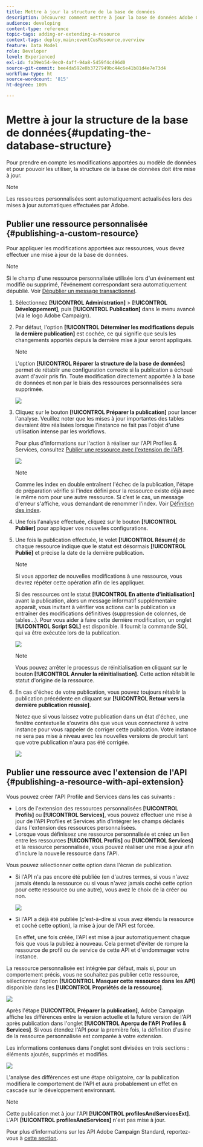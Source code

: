 ```yaml
---
title: Mettre à jour la structure de la base de données
description: Découvrez comment mettre à jour la base de données Adobe Campaign.
audience: developing
content-type: reference
topic-tags: adding-or-extending-a-resource
context-tags: deploy,main;eventCusResource,overview
feature: Data Model
role: Developer
level: Experienced
exl-id: fa39eb54-9ec0-4aff-94a8-5459f4c496d0
source-git-commit: bee4da592e0b3727949bc44c6e41b81d4e7e73d4
workflow-type: ht
source-wordcount: '815'
ht-degree: 100%

---
```


# Mettre à jour la structure de la base de données{#updating-the-database-structure}

Pour prendre en compte les modifications apportées au modèle de données et pour pouvoir les utiliser, la structure de la base de données doit être mise à jour.

>[!NOTE]
>
>Les ressources personnalisées sont automatiquement actualisées lors des mises à jour automatiques effectuées par Adobe.

## Publier une ressource personnalisée    {#publishing-a-custom-resource}

Pour appliquer les modifications apportées aux ressources, vous devez effectuer une mise à jour de la base de données.

>[!NOTE]
>
>Si le champ d&#39;une ressource personnalisée utilisée lors d&#39;un événement est modifié ou supprimé, l&#39;événement correspondant sera automatiquement dépublié. Voir [Dépublier un message transactionnel](../../channels/using/publishing-transactional-event.md#unpublishing-an-event).

1. Sélectionnez **[!UICONTROL Administration]** > **[!UICONTROL Développement]**, puis **[!UICONTROL Publication]** dans le menu avancé (via le logo Adobe Campaign).
1. Par défaut, l&#39;option **[!UICONTROL Déterminer les modifications depuis la dernière publication]** est cochée, ce qui signifie que seuls les changements apportés depuis la dernière mise à jour seront appliqués.

   >[!NOTE]
   >
   >L&#39;option **[!UICONTROL Réparer la structure de la base de données]** permet de rétablir une configuration correcte si la publication a échoué avant d&#39;avoir pris fin. Toute modification directement apportée à la base de données et non par le biais des ressources personnalisées sera supprimée.

   ![](assets/schema_extension_12.png)

1. Cliquez sur le bouton **[!UICONTROL Préparer la publication]** pour lancer l&#39;analyse. Veuillez noter que les mises à jour importantes des tables devraient être réalisées lorsque l&#39;instance ne fait pas l&#39;objet d&#39;une utilisation intense par les workflows.

   Pour plus d&#39;informations sur l&#39;action à réaliser sur l&#39;API Profiles &amp; Services, consultez [Publier une ressource avec l&#39;extension de l&#39;API](#publishing-a-resource-with-api-extension).

   ![](assets/schema_extension_13.png)

   >[!NOTE]
   >
   >Comme les index en double entraînent l&#39;échec de la publication, l&#39;étape de préparation vérifie si l&#39;index défini pour la ressource existe déjà avec le même nom pour une autre ressource. Si c’est le cas, un message d&#39;erreur s&#39;affiche, vous demandant de renommer l&#39;index. Voir [Définition des index](configuring-the-resource-s-data-structure.md#defining-indexes).

1. Une fois l&#39;analyse effectuée, cliquez sur le bouton **[!UICONTROL Publier]** pour appliquer vos nouvelles configurations.
1. Une fois la publication effectuée, le volet **[!UICONTROL Résumé]** de chaque ressource indique que le statut est désormais **[!UICONTROL Publié]** et précise la date de la dernière publication.

   >[!NOTE]
   >
   >Si vous apportez de nouvelles modifications à une ressource, vous devrez répéter cette opération afin de les appliquer.

   Si des ressources ont le statut **[!UICONTROL En attente d&#39;initialisation]** avant la publication, alors un message informatif supplémentaire apparaît, vous invitant à vérifier vos actions car la publication va entraîner des modifications définitives (suppression de colonnes, de tables...). Pour vous aider à faire cette dernière modification, un onglet **[!UICONTROL Script SQL]** est disponible. Il fournit la commande SQL qui va être exécutée lors de la publication.

   ![](assets/schema_extension_scriptsql.png)

   >[!NOTE]
   >
   >Vous pouvez arrêter le processus de réinitialisation en cliquant sur le bouton **[!UICONTROL Annuler la réinitialisation]**. Cette action rétablit le statut d&#39;origine de la ressource.

1. En cas d&#39;échec de votre publication, vous pouvez toujours rétablir la publication précédente en cliquant sur **[!UICONTROL Retour vers la dernière publication réussie]**.

   Notez que si vous laissez votre publication dans un état d&#39;échec, une fenêtre contextuelle s&#39;ouvrira dès que vous vous connecterez à votre instance pour vous rappeler de corriger cette publication. Votre instance ne sera pas mise à niveau avec les nouvelles versions de produit tant que votre publication n&#39;aura pas été corrigée.

   ![](assets/schema_extension_31.png)

## Publier une ressource avec l&#39;extension de l&#39;API    {#publishing-a-resource-with-api-extension}

Vous pouvez créer l&#39;API Profile and Services dans les cas suivants :

* Lors de l&#39;extension des ressources personnalisées **[!UICONTROL Profils]** ou **[!UICONTROL Services]**, vous pouvez effectuer une mise à jour de l&#39;API Profiles et Services afin d&#39;intégrer les champs déclarés dans l&#39;extension des ressources personnalisées.
* Lorsque vous définissez une ressource personnalisée et créez un lien entre les ressources **[!UICONTROL Profils]** ou **[!UICONTROL Services]** et la ressource personnalisée, vous pouvez réaliser une mise à jour afin d&#39;inclure la nouvelle ressource dans l&#39;API.

Vous pouvez sélectionner cette option dans l&#39;écran de publication.

* Si l&#39;API n&#39;a pas encore été publiée (en d&#39;autres termes, si vous n&#39;avez jamais étendu la ressource ou si vous n&#39;avez jamais coché cette option pour cette ressource ou une autre), vous avez le choix de la créer ou non.

   ![](assets/create-profile-and-services-api.png)

* Si l&#39;API a déjà été publiée (c&#39;est-à-dire si vous avez étendu la ressource et coché cette option), la mise à jour de l&#39;API est forcée.

   En effet, une fois créée, l&#39;API est mise à jour automatiquement chaque fois que vous la publiez à nouveau. Cela permet d&#39;éviter de rompre la ressource de profil ou de service de cette API et d&#39;endommager votre instance.

La ressource personnalisée est intégrée par défaut, mais si, pour un comportement précis, vous ne souhaitez pas publier cette ressource, sélectionnez l&#39;option **[!UICONTROL Masquer cette ressource dans les API]** disponible dans les **[!UICONTROL Propriétés de la ressource]**.

![](assets/removefromextoption.png)

Après l&#39;étape **[!UICONTROL Préparer la publication]**, Adobe Campaign affiche les différences entre la version actuelle et la future version de l&#39;API après publication dans l&#39;onglet **[!UICONTROL Aperçu de l&#39;API Profiles &amp; Services]**. Si vous étendez l&#39;API pour la première fois, la définition d&#39;usine de la ressource personnalisée est comparée à votre extension.

Les informations contenues dans l&#39;onglet sont divisées en trois sections : éléments ajoutés, supprimés et modifiés.

![](assets/extendpandsapi_diff.png)

L&#39;analyse des différences est une étape obligatoire, car la publication modifiera le comportement de l&#39;API et aura probablement un effet en cascade sur le développement environnant.

>[!NOTE]
>
>Cette publication met à jour l&#39;API **[!UICONTROL profilesAndServicesExt]**. L&#39;API **[!UICONTROL profilesAndServices]** n&#39;est pas mise à jour.

Pour plus d’informations sur les API Adobe Campaign Standard, reportez-vous à [cette section](../../api/using/get-started-apis.md).
